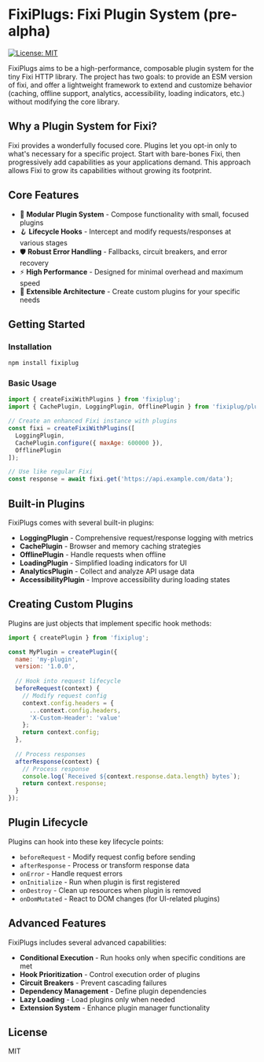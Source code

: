 # FixiPlugs: Fixi Plugin System (pre-alpha)
<!-- Badges -->
<!-- [![npm version](https://img.shields.io/npm/v/fixi-plugins.svg)](https://www.npmjs.com/package/fixi-plugins)  
[![Build Status](https://github.com/your-org/fixiplug/actions/workflows/ci.yml/badge.svg)](https://github.com/your-org/fixiplug/actions/workflows/ci.yml)   -->
[![License: MIT](https://img.shields.io/badge/License-MIT-blue.svg)](LICENSE)

FixiPlugs aims to be a high-performance, composable plugin system for the tiny Fixi HTTP library. The project has two goals: to provide an ESM version of fixi, and offer a lightweight framework to extend and customize behavior (caching, offline support, analytics, accessibility, loading indicators, etc.) without modifying the core library.

## Why a Plugin System for Fixi?

Fixi provides a wonderfully focused core. Plugins let you opt-in only to what's necessary for a specific project. Start with bare-bones Fixi, then progressively add capabilities as your applications demand. This approach allows Fixi to grow its capabilities without growing its footprint.

## Core Features

- 🔌 **Modular Plugin System** - Compose functionality with small, focused plugins
- 🪝 **Lifecycle Hooks** - Intercept and modify requests/responses at various stages
- 🛡️ **Robust Error Handling** - Fallbacks, circuit breakers, and error recovery
- ⚡ **High Performance** - Designed for minimal overhead and maximum speed
- 🧩 **Extensible Architecture** - Create custom plugins for your specific needs

## Getting Started

### Installation

```bash
npm install fixiplug
```

### Basic Usage

```javascript
import { createFixiWithPlugins } from 'fixiplug';
import { CachePlugin, LoggingPlugin, OfflinePlugin } from 'fixiplug/plugs';

// Create an enhanced Fixi instance with plugins
const fixi = createFixiWithPlugins([
  LoggingPlugin,
  CachePlugin.configure({ maxAge: 600000 }),
  OfflinePlugin
]);

// Use like regular Fixi
const response = await fixi.get('https://api.example.com/data');
```

## Built-in Plugins

FixiPlugs comes with several built-in plugins:

- **LoggingPlugin** - Comprehensive request/response logging with metrics
- **CachePlugin** - Browser and memory caching strategies
- **OfflinePlugin** - Handle requests when offline
- **LoadingPlugin** - Simplified loading indicators for UI
- **AnalyticsPlugin** - Collect and analyze API usage data
- **AccessibilityPlugin** - Improve accessibility during loading states

## Creating Custom Plugins

Plugins are just objects that implement specific hook methods:

```javascript
import { createPlugin } from 'fixiplug';

const MyPlugin = createPlugin({
  name: 'my-plugin',
  version: '1.0.0',
  
  // Hook into request lifecycle
  beforeRequest(context) {
    // Modify request config
    context.config.headers = {
      ...context.config.headers,
      'X-Custom-Header': 'value'
    };
    return context.config;
  },
  
  // Process responses
  afterResponse(context) {
    // Process response
    console.log(`Received ${context.response.data.length} bytes`);
    return context.response;
  }
});
```

## Plugin Lifecycle

Plugins can hook into these key lifecycle points:

- `beforeRequest` - Modify request config before sending
- `afterResponse` - Process or transform response data
- `onError` - Handle request errors
- `onInitialize` - Run when plugin is first registered
- `onDestroy` - Clean up resources when plugin is removed
- `onDomMutated` - React to DOM changes (for UI-related plugins)

## Advanced Features

FixiPlugs includes several advanced capabilities:

- **Conditional Execution** - Run hooks only when specific conditions are met
- **Hook Prioritization** - Control execution order of plugins
- **Circuit Breakers** - Prevent cascading failures
- **Dependency Management** - Define plugin dependencies
- **Lazy Loading** - Load plugins only when needed
- **Extension System** - Enhance plugin manager functionality

## License

MIT
